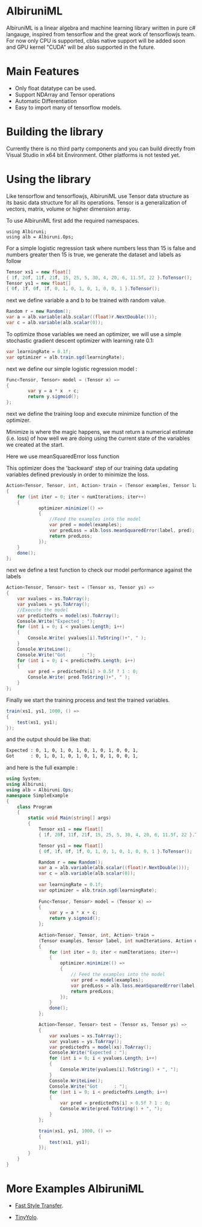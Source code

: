 # AlbiruniML
AlbiruniML is a linear algebra and machine learning library written in pure c# langauge, inspired from tensorflow and the great work of tensorflowjs team.
For now only CPU is supported, cblas native support will be added soon and GPU kernel "CUDA" will be also supported in the future.
# Main Features
  - Only float datatype can be used.
  - Support NDArray and Tensor operations 
  - Automatic Differentiation
  - Easy to import many of tensorflow models.
# Building the library
Currently there is no third party components and you can build directly from Visual Studio in x64 bit Environment.
Other platforms is not tested yet.

# Using the library
Like tensorflow and tensorflowjs, AlbiruniML use Tensor data structure as its basic data structure for all its operations.
Tensor is a generalization of vectors, matrix, volume or higher dimension array. 

To use AlbiruniML first add the required namespaces.
```
using Albiruni;
using alb = Albiruni.Ops;
```
For a simple logistic regression task where numbers less than 15 is false and numbers greater then 15 is true, we generate the dataset and labels as follow
```cs
Tensor xs1 = new float[] 
{ 1f, 20f, 11f, 21f, 15, 25, 5, 30, 4, 20, 6, 11.5f, 22 }.ToTensor();
Tensor ys1 = new float[] 
{ 0f, 1f, 0f, 1f, 0, 1, 0, 1, 0, 1, 0, 0, 1 }.ToTensor();
```  
next we define variable a and b to be trained with random value.
```cs
Random r = new Random();
var a = alb.variable(alb.scalar((float)r.NextDouble()));
var c = alb.variable(alb.scalar(0));
```
To optimize those variables we need an optimizer, we will use a simple stochastic gradient descent optimizer with learning rate 0.1:
```cs
var learningRate = 0.1f;
var optimizer = alb.train.sgd(learningRate);
```

next we define our simple logistic regression model :
```cs
Func<Tensor, Tensor> model = (Tensor x) =>
{  
        var y = a * x  + c;   
        return y.sigmoid(); 
};
```
next we define the training loop and execute minimize function of the optimizer.

Minimize is where the magic happens, we must return a numerical estimate (i.e. loss) of how well we are doing using the current state of the variables we created at the start. 

Here we use meanSquaredError loss function

This optimizer does the 'backward' step of our training data updating variables defined previously in order to minimize the loss.
```cs
Action<Tensor, Tensor, int, Action> train = (Tensor examples, Tensor label, int numIterations, Action done) =>
{
    for (int iter = 0; iter < numIterations; iter++)
    {  
            optimizer.minimize(() =>
            { 
                //Feed the examples into the model
                var pred = model(examples);
                var predLoss = alb.loss.meanSquaredError(label, pred); 
                return predLoss;
            }); 
    } 
    done();
};
```


next we define a test function to check our model performance against the labels
```cs 
Action<Tensor, Tensor> test = (Tensor xs, Tensor ys) =>
{
    var xvalues = xs.ToArray();
    var yvalues = ys.ToArray();
    //Execute the model
    var predictedYs = model(xs).ToArray(); 
    Console.Write("Expected : ");
    for (int i = 0; i < yvalues.Length; i++)
    {
        Console.Write( yvalues[i].ToString()+", " );
    }
    Console.WriteLine();
    Console.Write("Got      : ");
    for (int i = 0; i < predictedYs.Length; i++)
    {
        var pred = predictedYs[i] > 0.5f ? 1 : 0;
        Console.Write( pred.ToString()+", " );
    } 
};
```

Finally we start the training process and test the trained variables.
```cs
train(xs1, ys1, 1000, () =>
{ 
    test(xs1, ys1); 
});
```
and the output should be like that:
```sh
Expected : 0, 1, 0, 1, 0, 1, 0, 1, 0, 1, 0, 0, 1,
Got      : 0, 1, 0, 1, 0, 1, 0, 1, 0, 1, 0, 0, 1,
```
and here is the full example :
```cs
using System;
using Albiruni;
using alb = Albiruni.Ops;
namespace SimpleExample
{
    class Program
    {
        static void Main(string[] args)
        {
            Tensor xs1 = new float[] 
            { 1f, 20f, 11f, 21f, 15, 25, 5, 30, 4, 20, 6, 11.5f, 22 }.ToTensor();

            Tensor ys1 = new float[] 
            { 0f, 1f, 0f, 1f, 0, 1, 0, 1, 0, 1, 0, 0, 1 }.ToTensor();

            Random r = new Random();
            var a = alb.variable(alb.scalar((float)r.NextDouble()));
            var c = alb.variable(alb.scalar(0));
             
            var learningRate = 0.1f;
            var optimizer = alb.train.sgd(learningRate);
             
            Func<Tensor, Tensor> model = (Tensor x) =>
            {
                var y = a * x + c;
                return y.sigmoid();
            };
             
            Action<Tensor, Tensor, int, Action> train = 
            (Tensor examples, Tensor label, int numIterations, Action done) =>
            {
                for (int iter = 0; iter < numIterations; iter++)
                {
                    optimizer.minimize(() =>
                    {
                        // Feed the examples into the model
                        var pred = model(examples); 
                        var predLoss = alb.loss.meanSquaredError(label, pred);
                        return predLoss;
                    });
                }
                done();
            };

            Action<Tensor, Tensor> test = (Tensor xs, Tensor ys) =>
            {
                var xvalues = xs.ToArray();
                var yvalues = ys.ToArray();
                var predictedYs = model(xs).ToArray();
                Console.Write("Expected : ");
                for (int i = 0; i < yvalues.Length; i++)
                {
                    Console.Write(yvalues[i].ToString() + ", ");
                }
                Console.WriteLine();
                Console.Write("Got      : ");
                for (int i = 0; i < predictedYs.Length; i++)
                {
                    var pred = predictedYs[i] > 0.5f ? 1 : 0;
                    Console.Write(pred.ToString() + ", ");
                }
            };

            train(xs1, ys1, 1000, () =>
            {
                test(xs1, ys1); 
            });
        } 
    }
}

```
# More Examples AlbiruniML
  - [Fast Style Transfer](https://github.com/mashmawy/FastStyleTransfer).
 
  - [TinyYolo](https://github.com/mashmawy/TinyYolo).
 
